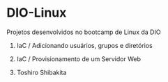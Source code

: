 # DIO-Linux
Projetos desenvolvidos no bootcamp de Linux da DIO

1. IaC / Adicionando usuários, grupos e diretórios

2. IaC / Provisionamento de um Servidor Web

3. Toshiro Shibakita